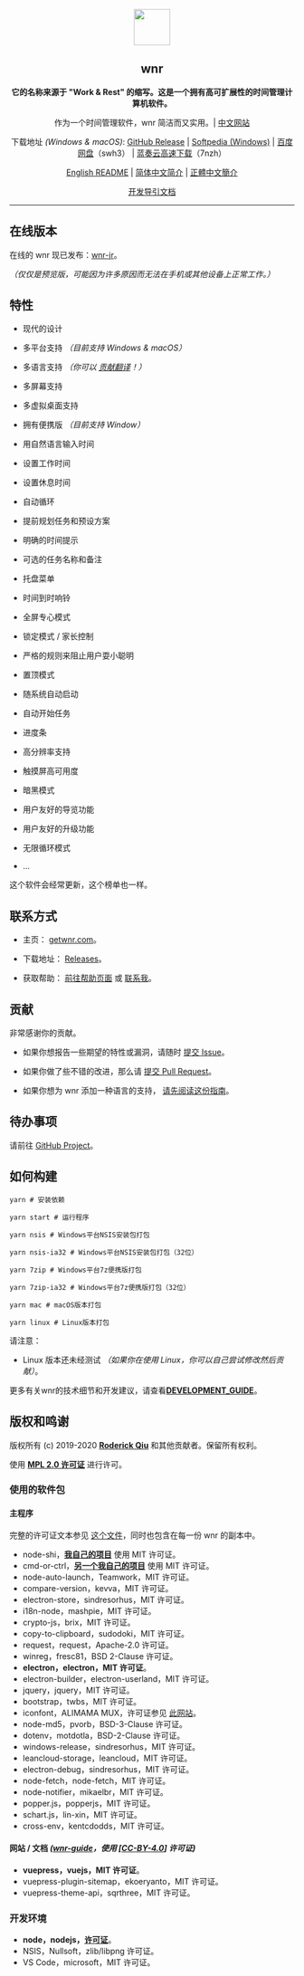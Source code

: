 <p align="center"><img src="https://i.loli.net/2020/01/27/bOvLlYmT7dQFRjr.png"
        width="64px" /></p>

<h2 align="center">wnr</h2>

<p align="center">
    <b>它的名称来源于 "Work & Rest" 的缩写。这是一个拥有高可扩展性的时间管理计算机软件。</b>
</p>

<p align="center">
    作为一个时间管理软件，wnr 简洁而又实用。| <a href="https://getwnr.com/">中文网站</a>
</p>

<p align="center">
    下载地址 <i>(Windows & macOS)</i>: <a href="https://github.com/RoderickQiu/wnr/releases">GitHub Release</a> | <a
        href="https://www.softpedia.com/get/Desktop-Enhancements/Clocks-Time-Management/wnr.shtml">Softpedia
        (Windows)</a> | <a href="https://pan.baidu.com/s/1PDpnEkf-zKQKQIhUTO0ubQ">百度网盘</a>（swh3） | <a href="https://www.lanzous.com/b01n0tb4j">蓝奏云高速下载</a>（7nzh）
</p>

<p align="center">
    <a href="https://github.com/RoderickQiu/wnr/blob/master/README.md">English README</a> | <a href="https://github.com/RoderickQiu/wnr/blob/master/README.zh-CN.md">简体中文简介</a> | <a href="https://github.com/RoderickQiu/wnr/blob/master/README.zh-TW.md">正體中文簡介</a>
</p>

<p align="center">
    <a href="https://github.com/RoderickQiu/wnr/blob/master/DEVELOPMENT_GUIDE.md">开发导引文档</a>
</p>

---

## 在线版本

在线的 wnr 现已发布：[wnr-jr](https://wnr-jr.scris.top)。

*（仅仅是预览版，可能因为许多原因而无法在手机或其他设备上正常工作。）*

## 特性

- 现代的设计

- 多平台支持 *（目前支持 Windows & macOS）*

- 多语言支持 *（你可以 [贡献翻译](https://github.com/RoderickQiu/wnr/blob/master/locales/README.md)！）*

- 多屏幕支持

- 多虚拟桌面支持

- 拥有便携版 *（目前支持 Window）*

- 用自然语言输入时间

- 设置工作时间

- 设置休息时间

- 自动循环

- 提前规划任务和预设方案

- 明确的时间提示

- 可选的任务名称和备注

- 托盘菜单

- 时间到时响铃

- 全屏专心模式

- 锁定模式 / 家长控制

- 严格的规则来阻止用户耍小聪明

- 置顶模式

- 随系统自动启动

- 自动开始任务

- 进度条

- 高分辨率支持

- 触摸屏高可用度

- 暗黑模式

- 用户友好的导览功能

- 用户友好的升级功能

- 无限循环模式

- ...

这个软件会经常更新，这个榜单也一样。

## 联系方式

- 主页： [getwnr.com](https://getwnr.com/)。

- 下载地址： [Releases](https://github.com/RoderickQiu/wnr/releases/)。

- 获取帮助： [前往帮助页面](https://getwnr.com/guide/1-basic-usage.html) 或 [联系我](mailto:scrisqiu@hotmail.com)。

## 贡献

非常感谢你的贡献。

- 如果你想报告一些期望的特性或漏洞，请随时 [提交 Issue](https://github.com/RoderickQiu/wnr/issues/new)。

- 如果你做了些不错的改进，那么请 [提交 Pull Request](https://github.com/RoderickQiu/wnr/pulls)。

- 如果你想为 wnr 添加一种语言的支持， [请先阅读这份指南](https://github.com/RoderickQiu/wnr/blob/master/locales/README.md)。

## 待办事项

请前往 [GitHub Project](https://github.com/RoderickQiu/wnr/projects/1)。

## 如何构建

```shell
yarn # 安装依赖

yarn start # 运行程序

yarn nsis # Windows平台NSIS安装包打包

yarn nsis-ia32 # Windows平台NSIS安装包打包（32位）

yarn 7zip # Windows平台7z便携版打包

yarn 7zip-ia32 # Windows平台7z便携版打包（32位）

yarn mac # macOS版本打包

yarn linux # Linux版本打包
```

请注意：

- Linux 版本还未经测试 *（如果你在使用 Linux，你可以自己尝试修改然后贡献）*。

更多有关wnr的技术细节和开发建议，请查看[**DEVELOPMENT_GUIDE**](https://github.com/RoderickQiu/wnr/blob/master/DEVELOPMENT_GUIDE.md)。

## 版权和鸣谢

版权所有 (c) 2019-2020 **[Roderick Qiu](https://r-q.name)** 和其他贡献者。保留所有权利。

使用 **[MPL 2.0 许可证](https://github.com/RoderickQiu/wnr/blob/master/LICENSE)** 进行许可。

### 使用的软件包

#### 主程序

完整的许可证文本参见 [这个文件](https://github.com/RoderickQiu/wnr/blob/master/NOTICE.md)，同时也包含在每一份 wnr 的副本中。

- node-shi，[**我自己的项目**](https://www.npmjs.com/package/node-shi) 使用 MIT 许可证。
- cmd-or-ctrl，[**另一个我自己的项目**](https://www.npmjs.com/package/cmd-or-ctrl) 使用 MIT 许可证。
- node-auto-launch，Teamwork，MIT 许可证。
- compare-version，kevva，MIT 许可证。
- electron-store，sindresorhus，MIT 许可证。
- i18n-node，mashpie，MIT 许可证。
- crypto-js，brix，MIT 许可证。
- copy-to-clipboard，sudodoki，MIT 许可证。
- request，request，Apache-2.0 许可证。
- winreg，fresc81，BSD 2-Clause 许可证。
- **electron，electron，MIT 许可证**。
- electron-builder，electron-userland，MIT 许可证。
- jquery，jquery，MIT 许可证。
- bootstrap，twbs，MIT 许可证。
- iconfont，ALIMAMA MUX，许可证参见 [此网站](https://www.iconfont.cn/)。
- node-md5，pvorb，BSD-3-Clause 许可证。
- dotenv，motdotla，BSD-2-Clause 许可证。
- windows-release，sindresorhus，MIT 许可证。
- leancloud-storage，leancloud，MIT 许可证。
- electron-debug，sindresorhus，MIT 许可证。
- node-fetch，node-fetch，MIT 许可证。
- node-notifier，mikaelbr，MIT 许可证。
- popper.js，popperjs，MIT 许可证。
- schart.js，lin-xin，MIT 许可证。
- cross-env，kentcdodds，MIT 许可证。

#### 网站 / 文档 *([wnr-guide](https://github.com/RoderickQiu/wnr-guide)，使用 [[CC-BY-4.0](https://spdx.org/licenses/CC-BY-4.0.html)] 许可证)*

- **vuepress，vuejs，MIT 许可证**。
- vuepress-plugin-sitemap，ekoeryanto，MIT 许可证。
- vuepress-theme-api，sqrthree，MIT 许可证。

### 开发环境

- **node，nodejs，[许可证](https://github.com/nodejs/node/blob/master/LICENSE)**。
- NSIS，Nullsoft，zlib/libpng 许可证。
- VS Code，microsoft，MIT 许可证。
